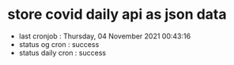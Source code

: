 # store covid daily api as json data

- last cronjob : Thursday, 04 November 2021 00:43:16
- status og cron : success
- status daily cron : success
      
      
